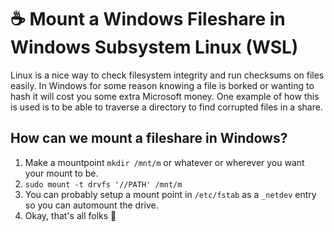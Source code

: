 # ☕ Mount a Windows Fileshare in Windows Subsystem Linux (WSL)

Linux is a nice way to check filesystem integrity and run checksums on files easily. In Windows for some reason knowing a file is borked or wanting to hash it will cost
you some extra Microsoft money. One example of how this is used is to be able to traverse a directory to find corrupted files in a share.

## How can we mount a fileshare in Windows?
1. Make a mountpoint `mkdir /mnt/m` or whatever or wherever you want your mount to be. 
2. `sudo mount -t drvfs '//PATH' /mnt/m`
3. You can probably setup a mount point in `/etc/fstab` as a `_netdev` entry so you can automount the drive. 
4. Okay, that's all folks 🐰
